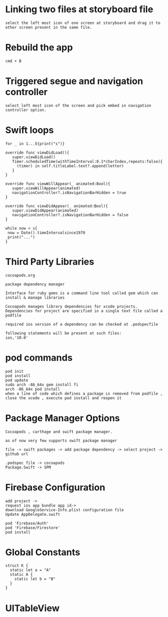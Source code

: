 # Linking two files at storyboard file

```
select the left most icon of one screen at storyboard and drag it to other screen present in the same file.
```

# Rebuild the app

```
cmd + B
```

# Triggered segue and navigation controller

```
select left most icon of the screen and pick embed in navigation controller option.
```

# Swift loops

```
for _ in 1...5{print("s")}

override func viewDidLoad(){
   super.viewDidLoad()
   Timer.scheduledTime(withTimeInterval:0.1*charIndex,repeats:false){
     (timer) in self.titleLabel.text?.append(letter)
   }
}

override func viewWillAppear(_ animated:Bool){
   super.viewWillAppear(animated)
   navigationController?.isNavigationBarHidden = true
}

override func viewDidAppear(_ animated:Bool){
   super.viewDidAppear(animated)
   navigationController?.isNavigationBarHidden = false
}

while now < s{
 now = Date().timeIntervalsince1970
 print("...")
}
```

# Third Party Libraries

```
cocoapods.org

package dependency manager

Interface for ruby gems is a command line tool called gem which can install & manage libraries

Cocoapods manages library dependencies for xcode projects. Dependencies for project are specified in a single text file called a podfile

required ios version of a dependency can be checked at .podspecfile

following statements will be present at such files:
ios,'10.0'
```

# pod commands

```
pod init
pod install
pod update
sudo arch -86_64x gem install fi
arch -86_64x pod install
when a line of code which defines a package is removed from podfile , close the xcode , execute pod install and reopen it
```


# Package Manager Options

```
Cocoapods , carthage and swift package manager.

as of now very few supports swift package manager

file -> swift packages -> add package dependency -> select project -> github url

.podspec file -> cocoapods 
Package.Swift -> SPM
```

# Firebase Configuration

```
add project ->
request ios app bundle app id->
download GoogleService-Info.plist configuration file
Update AppDelegate.swift

pod 'Firebase/Auth'
pod 'Firebase/Firestore'
pod install
```

# Global Constants

```
struct K {
  static let a = "A"
  static A {
    static let b = "B"
  }
}
```

# UITableView

```

```

